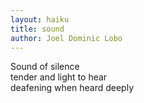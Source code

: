 ```yaml
---
layout: haiku
title: sound
author: Joel Dominic Lobo
---
```


Sound of silence<br>
tender and light to hear<br>
deafening when heard deeply<br>
